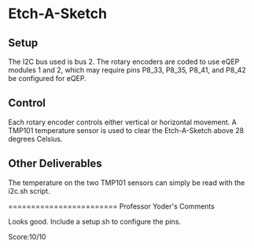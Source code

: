 # Etch-A-Sketch

## Setup
The I2C bus used is bus 2. The rotary encoders are coded to use eQEP modules 1 and 2, which may require pins
P8_33, P8_35, P8_41, and P8_42 be configured for eQEP.

## Control
Each rotary encoder controls either vertical or horizontal movement. A TMP101 temperature sensor is used to clear
the Etch-A-Sketch above 28 degrees Celsius.

## Other Deliverables
The temperature on the two TMP101 sensors can simply be read with the i2c.sh script.

========================
Professor Yoder's Comments

Looks good.
Include a setup.sh to configure the pins.

Score:10/10

